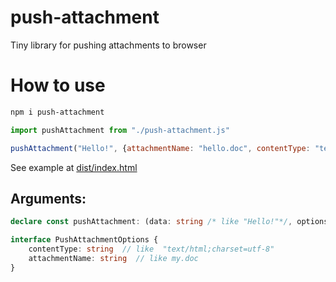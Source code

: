 # push-attachment

Tiny library for pushing attachments to browser

# How to use

```bash
npm i push-attachment
```

```javascript
import pushAttachment from "./push-attachment.js"

pushAttachment("Hello!", {attachmentName: "hello.doc", contentType: "text/html;charset=utf-8"})
```

See example at [dist/index.html](./dist/index.html)

## Arguments:
```typescript
declare const pushAttachment: (data: string /* like "Hello!"*/, options: PushAttachmentOptions /* See Below*/) => void;

interface PushAttachmentOptions {
    contentType: string  // like  "text/html;charset=utf-8"
    attachmentName: string  // like my.doc
}
```
